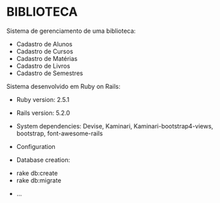 # BIBLIOTECA

Sistema de gerenciamento de uma biblioteca:
- Cadastro de Alunos
- Cadastro de Cursos
- Cadastro de Matérias
- Cadastro de Livros
- Cadastro de Semestres

Sistema desenvolvido em Ruby on Rails:

* Ruby version: 2.5.1

* Rails version: 5.2.0

* System dependencies: Devise, Kaminari, Kaminari-bootstrap4-views, bootstrap, font-awesome-rails

* Configuration

* Database creation:
- rake db:create
- rake db:migrate

* ...
